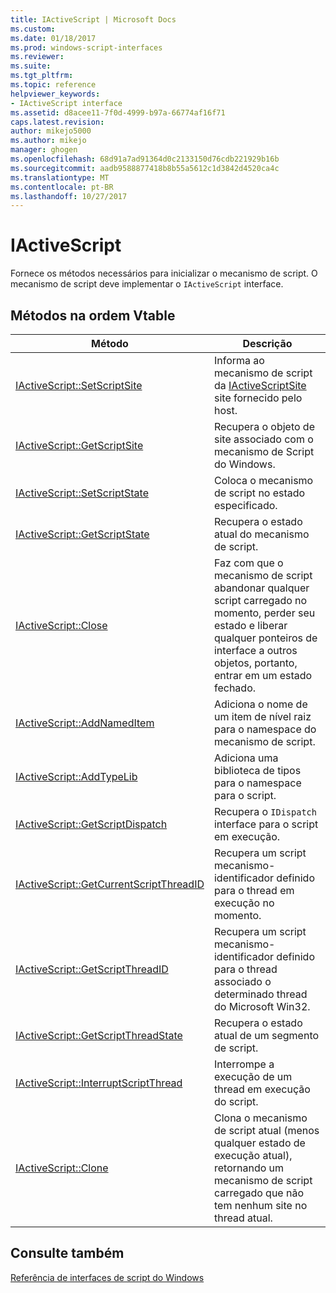 ```yaml
---
title: IActiveScript | Microsoft Docs
ms.custom: 
ms.date: 01/18/2017
ms.prod: windows-script-interfaces
ms.reviewer: 
ms.suite: 
ms.tgt_pltfrm: 
ms.topic: reference
helpviewer_keywords:
- IActiveScript interface
ms.assetid: d8acee11-7f0d-4999-b97a-66774af16f71
caps.latest.revision: 
author: mikejo5000
ms.author: mikejo
manager: ghogen
ms.openlocfilehash: 68d91a7ad91364d0c2133150d76cdb221929b16b
ms.sourcegitcommit: aadb9588877418b8b55a5612c1d3842d4520ca4c
ms.translationtype: MT
ms.contentlocale: pt-BR
ms.lasthandoff: 10/27/2017
---
```

# <a name="iactivescript"></a>IActiveScript
Fornece os métodos necessários para inicializar o mecanismo de script. O mecanismo de script deve implementar o `IActiveScript` interface.  
  
## <a name="methods-in-vtable-order"></a>Métodos na ordem Vtable  
  
|Método|Descrição|  
|------------|-----------------|  
|[IActiveScript::SetScriptSite](../../winscript/reference/iactivescript-setscriptsite.md)|Informa ao mecanismo de script da [IActiveScriptSite](../../winscript/reference/iactivescriptsite.md) site fornecido pelo host.|  
|[IActiveScript::GetScriptSite](../../winscript/reference/iactivescript-getscriptsite.md)|Recupera o objeto de site associado com o mecanismo de Script do Windows.|  
|[IActiveScript::SetScriptState](../../winscript/reference/iactivescript-setscriptstate.md)|Coloca o mecanismo de script no estado especificado.|  
|[IActiveScript::GetScriptState](../../winscript/reference/iactivescript-getscriptstate.md)|Recupera o estado atual do mecanismo de script.|  
|[IActiveScript::Close](../../winscript/reference/iactivescript-close.md)|Faz com que o mecanismo de script abandonar qualquer script carregado no momento, perder seu estado e liberar qualquer ponteiros de interface a outros objetos, portanto, entrar em um estado fechado.|  
|[IActiveScript::AddNamedItem](../../winscript/reference/iactivescript-addnameditem.md)|Adiciona o nome de um item de nível raiz para o namespace do mecanismo de script.|  
|[IActiveScript::AddTypeLib](../../winscript/reference/iactivescript-addtypelib.md)|Adiciona uma biblioteca de tipos para o namespace para o script.|  
|[IActiveScript::GetScriptDispatch](../../winscript/reference/iactivescript-getscriptdispatch.md)|Recupera o `IDispatch` interface para o script em execução.|  
|[IActiveScript::GetCurrentScriptThreadID](../../winscript/reference/iactivescript-getcurrentscriptthreadid.md)|Recupera um script mecanismo-identificador definido para o thread em execução no momento.|  
|[IActiveScript::GetScriptThreadID](../../winscript/reference/iactivescript-getscriptthreadid.md)|Recupera um script mecanismo-identificador definido para o thread associado o determinado thread do Microsoft Win32.|  
|[IActiveScript::GetScriptThreadState](../../winscript/reference/iactivescript-getscriptthreadstate.md)|Recupera o estado atual de um segmento de script.|  
|[IActiveScript::InterruptScriptThread](../../winscript/reference/iactivescript-interruptscriptthread.md)|Interrompe a execução de um thread em execução do script.|  
|[IActiveScript::Clone](../../winscript/reference/iactivescript-clone.md)|Clona o mecanismo de script atual (menos qualquer estado de execução atual), retornando um mecanismo de script carregado que não tem nenhum site no thread atual.|  
  
## <a name="see-also"></a>Consulte também  
 [Referência de interfaces de script do Windows](../../winscript/reference/windows-script-interfaces-reference.md)